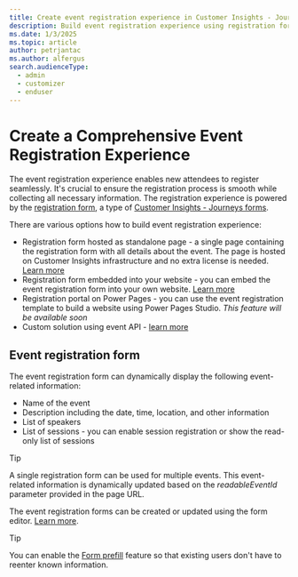 ```yaml
---
title: Create event registration experience in Customer Insights - Journeys
description: Build event registration experience using registration forms in Customer Insights - Journeys Event Management
ms.date: 1/3/2025
ms.topic: article
author: petrjantac
ms.author: alfergus
search.audienceType: 
  - admin
  - customizer
  - enduser
---
```


# Create a Comprehensive Event Registration Experience

The event registration experience enables new attendees to register seamlessly. It's crucial to ensure the registration process is smooth while collecting all necessary information. The registration experience is powered by the [registration form](event-portal-template.md#event-registration-form), a type of [Customer Insights - Journeys forms](real-time-marketing-form-overview.md).

There are various options how to build event registration experience:

- Registration form hosted as standalone page - a single page containing the registration form with all details about the event. The page is hosted on Customer Insights infrastructure and no extra license is needed. [Learn more](real-time-marketing-form-create.md#publish-your-form)
- Registration form embedded into your website - you can embed the event registration form into your own website. [Learn more](real-time-marketing-form-create.md#publish-your-form)
- Registration portal on Power Pages - you can use the event registration template to build a website using Power Pages Studio. *This feature will be available soon*
- Custom solution using event API - [learn more](developer/using-rtm-events-api.md)

## Event registration form

The event registration form can dynamically display the following event-related information:

- Name of the event
- Description including the date, time, location, and other information
- List of speakers
- List of sessions - you can enable session registration or show the read-only list of sessions

> [!TIP]
> A single registration form can be used for multiple events. This event-related information is dynamically updated based on the *readableEventId* parameter provided in the page URL.

The event registration forms can be created or updated using the form editor. [Learn more](real-time-marketing-form-create.md).

> [!TIP]
> You can enable the [Form prefill](real-time-marketing-form-prefill.md) feature so that existing users don't have to reenter known information.